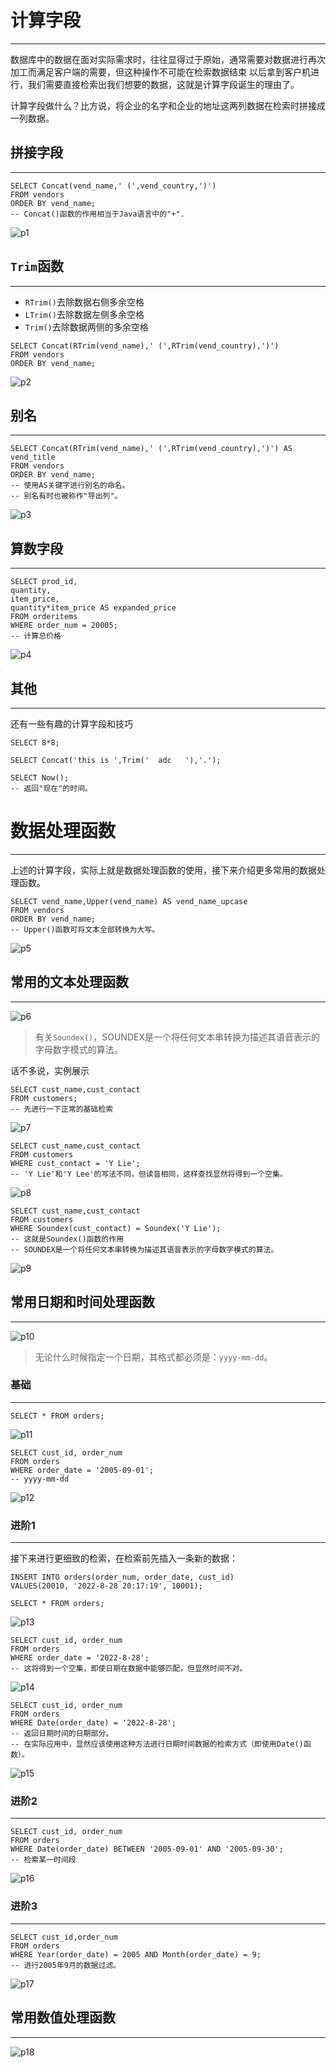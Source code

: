 # 计算字段

---

数据库中的数据在面对实际需求时，往往显得过于原始，通常需要对数据进行再次加工而满足客户端的需要，但这种操作不可能在检索数据结束 以后拿到客户机进行，我们需要直接检索出我们想要的数据，这就是计算字段诞生的理由了。

计算字段做什么？比方说，将企业的名字和企业的地址这两列数据在检索时拼接成一列数据。



## 拼接字段

---

```mysql
SELECT Concat(vend_name,' (',vend_country,')')
FROM vendors
ORDER BY vend_name;
-- Concat()函数的作用相当于Java语言中的"+".
```

![p1](images/p3_1.png)



## `Trim`函数

---

- `RTrim()`去除数据右侧多余空格
- `LTrim()`去除数据左侧多余空格
- `Trim()`去除数据两侧的多余空格

```mysql
SELECT Concat(RTrim(vend_name),' (',RTrim(vend_country),')')
FROM vendors
ORDER BY vend_name;
```

![p2](images/p3_2.png)



## 别名

---

```mysql
SELECT Concat(RTrim(vend_name),' (',RTrim(vend_country),')') AS vend_title
FROM vendors
ORDER BY vend_name;
-- 使用AS关键字进行别名的命名。
-- 别名有时也被称作"导出列"。
```

![p3](images/p3_3.png)



## 算数字段

---

```mysql
SELECT prod_id,
quantity,
item_price,
quantity*item_price AS expanded_price
FROM orderitems
WHERE order_num = 20005;
-- 计算总价格
```

![p4](images/p3_4.png)



## 其他

---

还有一些有趣的计算字段和技巧

```mysql
SELECT 8*8;
```

```mysql
SELECT Concat('this is ',Trim('  adc   '),'.');
```

```mysql
SELECT Now();
-- 返回"现在"的时间。
```

# 数据处理函数

---

上述的计算字段，实际上就是数据处理函数的使用，接下来介绍更多常用的数据处理函数。

```mysql
SELECT vend_name,Upper(vend_name) AS vend_name_upcase
FROM vendors
ORDER BY vend_name;
-- Upper()函数可将文本全部转换为大写。
```

![p5](images/p3_5.png)



## 常用的文本处理函数

---

![p6](images/p3_6.png)

> 有关`Soundex()`，SOUNDEX是一个将任何文本串转换为描述其语音表示的字母数字模式的算法。

话不多说，实例展示

```mysql
SELECT cust_name,cust_contact
FROM customers;
-- 先进行一下正常的基础检索
```

![p7](images/p3_7.png)

```mysql
SELECT cust_name,cust_contact
FROM customers
WHERE cust_contact = 'Y Lie';
-- 'Y Lie'和'Y Lee'的写法不同，但读音相同，这样查找显然将得到一个空集。
```

![p8](images/p3_8.png)

```mysql
SELECT cust_name,cust_contact
FROM customers
WHERE Soundex(cust_contact) = Soundex('Y Lie');
-- 这就是Soundex()函数的作用
-- SOUNDEX是一个将任何文本串转换为描述其语音表示的字母数字模式的算法。
```

![p9](images/p3_9.png)



## 常用日期和时间处理函数

---

![p10](images/p3_10.png)

> 无论什么时候指定一个日期，其格式都必须是：`yyyy-mm-dd`。



### 基础

---

```mysql
SELECT * FROM orders;
```

![p11](images/p3_11.png)

```mysql
SELECT cust_id, order_num
FROM orders
WHERE order_date = '2005-09-01';
-- yyyy-mm-dd
```

![p12](images/p3_12.png)



### 进阶1

---

接下来进行更细致的检索，在检索前先插入一条新的数据：

```mysql
INSERT INTO orders(order_num, order_date, cust_id)
VALUES(20010, '2022-8-28 20:17:19', 10001);
```

```mysql
SELECT * FROM orders;
```

![p13](images/p3_13.png)

```mysql
SELECT cust_id, order_num
FROM orders
WHERE order_date = '2022-8-28';
-- 这将得到一个空集，即使日期在数据中能够匹配，但显然时间不对。
```

![p14](images/p3_14.png)

```mysql
SELECT cust_id, order_num
FROM orders
WHERE Date(order_date) = '2022-8-28';
-- 返回日期时间的日期部分。
-- 在实际应用中，显然应该使用这种方法进行日期时间数据的检索方式（即使用Date()函数）。
```

![p15](images/p3_15.png)



### 进阶2

---

```mysql
SELECT cust_id, order_num
FROM orders
WHERE Date(order_date) BETWEEN '2005-09-01' AND '2005-09-30';
-- 检索某一时间段
```

![p16](images/p3_16.png)



### 进阶3

---

```mysql
SELECT cust_id,order_num
FROM orders
WHERE Year(order_date) = 2005 AND Month(order_date) = 9;
-- 进行2005年9月的数据过滤。
```

![p17](images/p3_17.png)



## 常用数值处理函数

---

![p18](images/p3_18.png)

